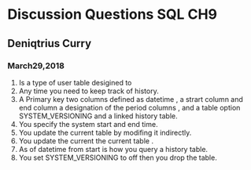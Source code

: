 # Discussion Questions SQL CH9 
## Deniqtrius Curry
### March29,2018

1. Is a type of user table desigined to 
1. Any time you need to keep track of history.
1. A  Primary key two columns defined as datetime , a strart column and end column a designation of the period columns , and a table option SYSTEM_VERSIONING and a linked history table.
1. You specify the system start and end time.
1. You update the current table by modifing it indirectly.
1. You update the current the current table .
1. As of datetime from start is how you query a history table.
1. You set SYSTEM_VERSIONING to off then you drop the table.